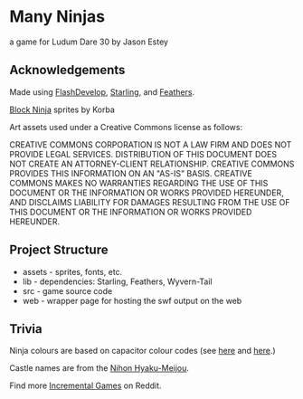 
# Many Ninjas

a game for Ludum Dare 30
by Jason Estey

## Acknowledgements

Made using [FlashDevelop](http://www.flashdevelop.org/), [Starling](http://gamua.com/starling/), and [Feathers](http://feathersui.com/).

[Block Ninja](http://opengameart.org/content/block-ninja-2d-sprites
) sprites by Korba

Art assets used under a Creative Commons license as follows:

CREATIVE COMMONS CORPORATION IS NOT A LAW FIRM AND DOES NOT PROVIDE LEGAL SERVICES. DISTRIBUTION OF THIS DOCUMENT DOES NOT CREATE AN ATTORNEY-CLIENT RELATIONSHIP. CREATIVE COMMONS PROVIDES THIS INFORMATION ON AN "AS-IS" BASIS. CREATIVE COMMONS MAKES NO WARRANTIES REGARDING THE USE OF THIS DOCUMENT OR THE INFORMATION OR WORKS PROVIDED HEREUNDER, AND DISCLAIMS LIABILITY FOR DAMAGES RESULTING FROM THE USE OF THIS DOCUMENT OR THE INFORMATION OR WORKS PROVIDED HEREUNDER.

## Project Structure

* assets - sprites, fonts, etc.
* lib - dependencies: Starling, Feathers, Wyvern-Tail
* src - game source code
* web - wrapper page for hosting the swf output on the web

## Trivia

Ninja colours are based on capacitor colour codes (see [here](http://en.wikipedia.org/wiki/Electronic_color_code) and [here](http://www.electronics-tutorials.ws/capacitor/cap_5.html).)

Castle names are from the [Nihon Hyaku-Meijou](http://en.wikipedia.org/wiki/Japan's_Top_100_Castles).

Find more [Incremental Games](http://www.reddit.com/r/incremental_games) on Reddit.
